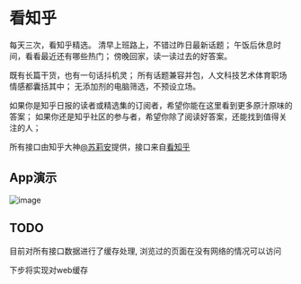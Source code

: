 # 看知乎


 每天三次，看知乎精选。
清早上班路上，不错过昨日最新话题；
午饭后休息时间，看看最近还有哪些热门；
傍晚回家，读一读过去的好答案。


既有长篇干货，也有一句话抖机灵；
所有话题兼容并包，人文科技艺术体育职场情感都囊括其中；
无添加剂的电脑筛选，不预设立场。

如果你是知乎日报的读者或精选集的订阅者，希望你能在这里看到更多原汁原味的答案；
如果你还是知乎社区的参与者，希望你除了阅读好答案，还能找到值得关注的人；

所有接口由知乎大神[@苏莉安](https://www.zhihu.com/people/aton)提供，接口来自[看知乎](http://www.kanzhihu.com/)


## App演示
![image](http://ww4.sinaimg.cn/large/801b780agw1f7t72kqjtsg20aa0ithdu.gif)


## TODO

目前对所有接口数据进行了缓存处理, 浏览过的页面在没有网络的情况可以访问

下步将实现对web缓存
